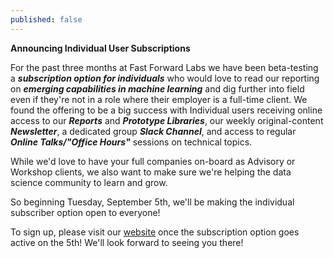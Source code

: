 ```yaml
---
published: false
---
```


****Announcing Individual User Subscriptions****

For the past three months at Fast Forward Labs we have been beta-testing a ***subscription option for individuals*** who would love to read our reporting on ***emerging capabilities in machine learning*** and dig further into field even if they're not in a role where their employer is a full-time client.
We found the offering to be a big success with Individual users receiving online access to our ***Reports*** and ***Prototype Libraries***, our weekly original-content ***Newsletter***, a dedicated group ***Slack Channel***, and access to regular ***Online Talks/"Office Hours"*** sessions on technical topics.

While we'd love to have your full companies on-board as Advisory or Workshop clients, we also want to make sure we're helping the data science community to learn and grow. 

So beginning Tuesday, September 5th, we'll be making the individual subscriber option open to everyone!

To sign up, please visit our [website](www.fastforwardlabs.com/subscribe_individual) once the subscription option goes active on the 5th!
We'll look forward to seeing you there!
